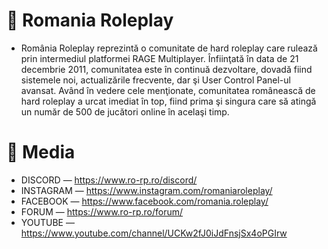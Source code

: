 # 👋 Romania Roleplay

- România Roleplay reprezintă o comunitate de hard roleplay care rulează prin intermediul platformei RAGE Multiplayer. Înfiinţată în data de 21 decembrie 2011, comunitatea este în continuă dezvoltare, dovadă fiind sistemele noi, actualizările frecvente, dar şi User Control Panel-ul avansat. Având în vedere cele menţionate, comunitatea românească de hard roleplay a urcat imediat în top, fiind prima şi singura care să atingă un număr de 500 de jucători online în acelaşi timp.

# 👀 Media

- DISCORD — https://www.ro-rp.ro/discord/
- INSTAGRAM — https://www.instagram.com/romaniaroleplay/
- FACEBOOK — https://www.facebook.com/romania.roleplay/
- FORUM — https://www.ro-rp.ro/forum/
- YOUTUBE — https://www.youtube.com/channel/UCKw2fJ0iJdFnsjSx4oPGIrw
